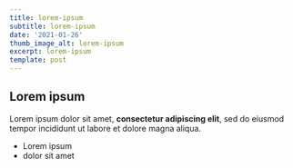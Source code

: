 ```yaml
---
title: lorem-ipsum
subtitle: lorem-ipsum
date: '2021-01-26'
thumb_image_alt: lorem-ipsum
excerpt: lorem-ipsum
template: post
---
```

## Lorem ipsum

Lorem ipsum dolor sit amet, **consectetur adipiscing elit**, sed do eiusmod tempor incididunt ut labore et dolore magna aliqua.

- Lorem ipsum
- dolor sit amet